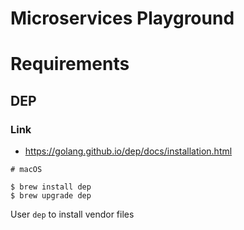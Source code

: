 # Microservices Playground

# Requirements

## DEP

### Link

* https://golang.github.io/dep/docs/installation.html

```shell
# macOS

$ brew install dep
$ brew upgrade dep
```

User `dep` to install vendor files